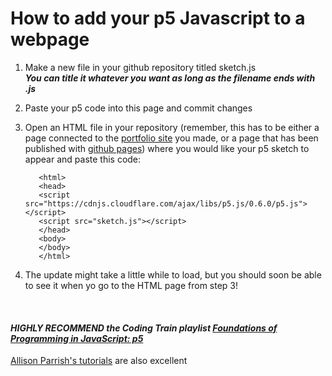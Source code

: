 
# How to add your p5 Javascript to a webpage

1. Make a new file in your github repository titled sketch.js <br>
  ***You can title it whatever you want as long as the filename ends with .js***

2. Paste your p5 code into this page and commit changes

3. Open an HTML file in your repository (remember, this has to be either a page connected to the [portfolio site](https://github.com/katerhoades/GithubSetup/blob/master/README.md) you made, or a page that has been published with [github pages](https://github.com/katerhoades/NetartSetup)) where you would like your p5 sketch to appear and paste this code:

          <html>
          <head>
          <script src="https://cdnjs.cloudflare.com/ajax/libs/p5.js/0.6.0/p5.js"></script>
          <script src="sketch.js"></script>
          </head>
          <body>
          </body>
          </html>

4. The update might take a little while to load, but you should soon be able to see it when yo go to the HTML page from step 3!

<br>


#### ***HIGHLY RECOMMEND the Coding Train playlist [Foundations of Programming in JavaScript: p5](https://www.youtube.com/playlist?list=PLRqwX-V7Uu6Zy51Q-x9tMWIv9cueOFTFA)***


[Allison Parrish's tutorials](https://creative-coding.decontextualize.com/) are also excellent

<br>
